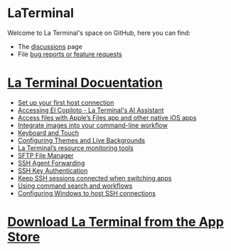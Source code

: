 # LaTerminal

Welcome to La Terminal's space on GitHub, here you can find:

* The
[discussions](https://github.com/xibbon/LaTerminal/discussions) page
* File [bug reports or feature requests](https://github.com/xibbon/LaTerminal/issues)

# [La Terminal Docuentation](http://ssh-ipad.com)
* [Set up your first host connection](http://ssh-ipad.com/documentation/laterminaldocs/get-connected)
* [Accessing El Copiloto - La Terminal's AI Assistant](http://ssh-ipad.com/documentation/laterminaldocs/el-copiloto)
* [Access files with Apple’s Files app and other native iOS apps](http://ssh-ipad.com/documentation/laterminaldocs/files-app-support)
* [Integrate images into your command-line workflow](http://ssh-ipad.com/documentation/laterminaldocs/image-support)
* [Keyboard and Touch](http://ssh-ipad.com/documentation/laterminaldocs/keyboard-and-touch)
* [Configuring Themes and Live Backgrounds](http://ssh-ipad.com/documentation/laterminaldocs/look-and-feel)
* [La Terminal’s resource monitoring tools](http://ssh-ipad.com/documentation/laterminaldocs/resource-monitoring)
* [SFTP File Manager](http://ssh-ipad.com/documentation/laterminaldocs/sftp-file-manager)
* [SSH Agent Forwarding](http://ssh-ipad.com/documentation/laterminaldocs/ssh-agent-forwarding)
* [SSH Key Authentication](http://ssh-ipad.com/documentation/laterminaldocs/ssh-key-authentication)
* [Keep SSH sessions connected when switching apps](http://ssh-ipad.com/documentation/laterminaldocs/session-preservation/)
* [Using command search and workflows](https://ssh-ipad.com/documentation/laterminaldocs/command-search-and-workflows)
* [Configuring Windows to host SSH connections](http://ssh-ipad.com/documentation/laterminaldocs/windows-and-powershell/)

# [Download La Terminal from the App Store](https://apps.apple.com/us/app/la-terminal-ssh-client/id1629902861)

